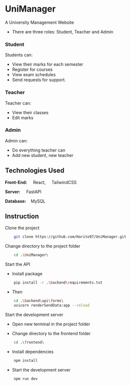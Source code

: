# UniManager

A University Management Website

- There are three roles: Student, Teacher and Admin

### Student

Students can:
 
- View their marks for each semester
- Register for courses
- View exam schedules
- Send requests for support.

### Teacher

Teacher can:

- View their classes
- Edit marks

### Admin

Admin can:

- Do everything teacher can
- Add new student, new teacher

## Technologies Used

**Front-End:** <img src="https://cdn.svgporn.com/logos/react.svg" height="12" width="12"> React, <img src="https://cdn.svgporn.com/logos/tailwindcss-icon.svg" height="12" width="12"> TailwindCSS

**Server:** <img src="https://cdn.svgporn.com/logos/fastapi-icon.svg" height="12" width="12"> FastAPI

**Database:** <img src="https://cdn.svgporn.com/logos/mysql-icon.svg" height="12" width="12">MySQL

## Instruction

Clone the project

```bash
    git clone https://github.com/Harito97/UniManager.git
```
Change directory to the project folder

```bash
    cd .\UniManager\
```
Start the API

- Install package

```bash
    pip install -r .\backend\requirements.txt
```

- Then

```bash
    cd .\backend\api\forms\
    uvicorn renderSendData:app --reload
```

Start the development server

- Open new terminal in the project folder

- Change directory to the frontend folder

```bash
    cd .\frontend\
```

- Install dependencies

```bash
    npm install
```

- Start the development server

```bash
    npm run dev
```